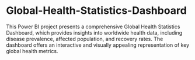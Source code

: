 # Global-Health-Statistics-Dashboard
This Power BI project presents a comprehensive Global Health Statistics Dashboard, which provides insights into worldwide health data, including disease prevalence, affected population, and recovery rates. The dashboard offers an interactive and visually appealing representation of key global health metrics.
